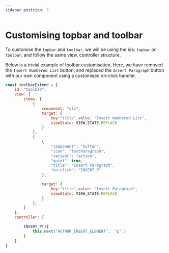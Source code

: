 ```yaml
---
sidebar_position: 3
---
```


# Customising topbar and toolbar

To customise the `topbar` and `toolbar`, we will be using the ids: `topbar` or `toolbar`, and follow the same view, controller structure.

Below is a trivial example of toolbar customisation. Here, we have removed the `Insert Numbered List` button, and replaced the `Insert Paragraph` button with our own component using a customised on-click handler.

```js title = toolbar_customisation.js
const toolbarExtend = {
    id: "toolbar",
    view: {
        items: [
            {
                component: "div",
                target: {
                    key:"title",value: "Insert Numbered List",                    
                    viewState: VIEW_STATE.REPLACE
                }
            },
            {
                {
                    "component": "button",
                    "icon": "textParagraph",
                    "variant": "action",
                    "quiet": true,
                    "title": "Insert Paragraph",
                    "on-click": "INSERT_P"
                },

                target: {
                    key:"title",value: "Insert Paragraph",                    
                    viewState: VIEW_STATE.REPLACE
                }
            },
        ]
    },
    controller: {

        INSERT_P(){
            this.next("AUTHOR_INSERT_ELEMENT",  "p" )
        }
    }
}
```

